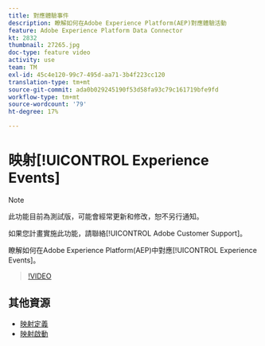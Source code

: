 ```yaml
---
title: 對應體驗事件
description: 瞭解如何在Adobe Experience Platform(AEP)對應體驗活動
feature: Adobe Experience Platform Data Connector
kt: 2832
thumbnail: 27265.jpg
doc-type: feature video
activity: use
team: TM
exl-id: 45c4e120-99c7-495d-aa71-3b4f223cc120
translation-type: tm+mt
source-git-commit: ada0b029245190f53d58fa93c79c161719bfe9fd
workflow-type: tm+mt
source-wordcount: '79'
ht-degree: 17%

---
```


# 映射[!UICONTROL Experience Events]

>[!NOTE]
>
>此功能目前為測試版，可能會經常更新和修改，恕不另行通知。
>
>如果您計畫實施此功能，請聯絡[!UICONTROL Adobe Customer Support]。

瞭解如何在Adobe Experience Platform(AEP)中對應[!UICONTROL Experience Events]。

>[!VIDEO](https://video.tv.adobe.com/v/27265?quality=12)

## 其他資源

* [映射定義](https://experienceleague.adobe.com/docs/campaign-standard/using/integrating-with-adobe-cloud/adobe-experience-platform/data-connector/aep-mapping-definition.html)
* [映射啟動](https://experienceleague.adobe.com/docs/campaign-standard/using/integrating-with-adobe-cloud/adobe-experience-platform/data-connector/aep-mapping-activation.html)
